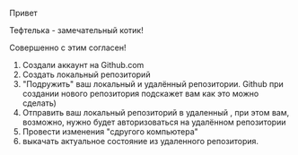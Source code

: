 Привет

Тефтелька - замечательный котик!

Совершенно с этим согласен!

1. Создали аккаунт на Github.com
2. Создать локальный репозиторий
3. "Подружить" ваш локальный и удалённый репозитории. Github при создании нового репозитория подскажет вам как это можно сделать)
4. Отправить ваш локальный репозиторий в удаленный , при этом вам, возможно, нужно будет авторизоваться на удалённом репозитории
5. Провести изменения "сдругого компьютера"
6. выкачать актуальное состояние из удаленного репозитория.